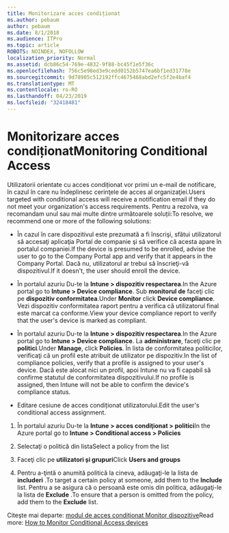 ```yaml
---
title: Monitorizare acces condiționat
ms.author: pebaum
author: pebaum
ms.date: 8/1/2018
ms.audience: ITPro
ms.topic: article
ROBOTS: NOINDEX, NOFOLLOW
localization_priority: Normal
ms.assetid: dcb86c54-769e-4832-9f88-bc45f1e5f36c
ms.openlocfilehash: 756c5e98ed3e9cedd0152b5747ea6bf1ed31778e
ms.sourcegitcommit: 9d78905c512192ffc4675468abd2efc5f2e4baf4
ms.translationtype: MT
ms.contentlocale: ro-RO
ms.lasthandoff: 04/23/2019
ms.locfileid: "32418481"
---
```

# <a name="monitoring-conditional-access"></a><span data-ttu-id="087e9-102">Monitorizare acces condiționat</span><span class="sxs-lookup"><span data-stu-id="087e9-102">Monitoring Conditional Access</span></span>

<span data-ttu-id="087e9-103">Utilizatorii orientate cu acces condiționat vor primi un e-mail de notificare, în cazul în care nu îndeplinesc cerinţele de acces al organizaţiei.</span><span class="sxs-lookup"><span data-stu-id="087e9-103">Users targeted with conditional access will receive a notification email if they do not meet your organization's access requirements.</span></span> <span data-ttu-id="087e9-104">Pentru a rezolva, va recomandam unul sau mai multe dintre următoarele soluții:</span><span class="sxs-lookup"><span data-stu-id="087e9-104">To resolve, we recommend one or more of the following solutions:</span></span>
  
- <span data-ttu-id="087e9-105">În cazul în care dispozitivul este prezumată a fi înscrişi, sfătui utilizatorul să accesaţi aplicaţia Portal de companie şi să verifice că acesta apare în portalul companiei.</span><span class="sxs-lookup"><span data-stu-id="087e9-105">If the device is presumed to be enrolled, advise the user to go to the Company Portal app and verify that it appears in the Company Portal.</span></span> <span data-ttu-id="087e9-106">Dacă nu, utilizatorul ar trebui să înscrieţi-vă dispozitivul.</span><span class="sxs-lookup"><span data-stu-id="087e9-106">If it doesn't, the user should enroll the device.</span></span>
    
- <span data-ttu-id="087e9-107">În portalul azuriu Du-te la **Intune \> dispozitiv respectarea**.</span><span class="sxs-lookup"><span data-stu-id="087e9-107">In the Azure portal go to **Intune \> Device compliance**.</span></span> <span data-ttu-id="087e9-108">Sub **monitorul de** faceţi clic pe **dispozitiv conformitatea**.</span><span class="sxs-lookup"><span data-stu-id="087e9-108">Under **Monitor** click **Device compliance**.</span></span> <span data-ttu-id="087e9-109">Vezi dispozitiv conformitatea raport pentru a verifica că utilizatorul final este marcat ca conforme.</span><span class="sxs-lookup"><span data-stu-id="087e9-109">View your device compliance report to verify that the user's device is marked as compliant.</span></span> 
    
- <span data-ttu-id="087e9-110">În portalul azuriu Du-te la **Intune \> dispozitiv respectarea**.</span><span class="sxs-lookup"><span data-stu-id="087e9-110">In the Azure portal go to **Intune \> Device compliance**.</span></span> <span data-ttu-id="087e9-111">La **administrare**, faceţi clic pe **politici**.</span><span class="sxs-lookup"><span data-stu-id="087e9-111">Under **Manage**, click **Policies**.</span></span> <span data-ttu-id="087e9-112">În lista de conformitatea politicilor, verificaţi că un profil este atribuit de utilizator pe dispozitiv.</span><span class="sxs-lookup"><span data-stu-id="087e9-112">In the list of compliance policies, verify that a profile is assigned to your user's device.</span></span> <span data-ttu-id="087e9-113">Dacă este alocat nici un profil, apoi Intune nu va fi capabil să confirme statutul de conformitatea dispozitivului.</span><span class="sxs-lookup"><span data-stu-id="087e9-113">If no profile is assigned, then Intune will not be able to confirm the device's compliance status.</span></span> 
    
- <span data-ttu-id="087e9-114">Editare cesiune de acces condiționat utilizatorului.</span><span class="sxs-lookup"><span data-stu-id="087e9-114">Edit the user's conditional access assignment.</span></span>
    
1. <span data-ttu-id="087e9-115">În portalul azuriu Du-te la **Intune \> acces condiţionat \> politici**</span><span class="sxs-lookup"><span data-stu-id="087e9-115">In the Azure portal go to **Intune \> Conditional access \> Policies**</span></span>
    
2. <span data-ttu-id="087e9-116">Selectaţi o politică din lista</span><span class="sxs-lookup"><span data-stu-id="087e9-116">Select a policy from the list</span></span>
    
3. <span data-ttu-id="087e9-117">Faceţi clic pe **utilizatori și grupuri**</span><span class="sxs-lookup"><span data-stu-id="087e9-117">Click **Users and groups**</span></span>
    
4. <span data-ttu-id="087e9-118">Pentru a-ţintă o anumită politică la cineva, adăugaţi-le la lista de **includeri** .</span><span class="sxs-lookup"><span data-stu-id="087e9-118">To target a certain policy at someone, add them to the **Include** list.</span></span> <span data-ttu-id="087e9-119">Pentru a se asigura că o persoană este omis din politica, adăugaţi-le la lista de **Exclude** .</span><span class="sxs-lookup"><span data-stu-id="087e9-119">To ensure that a person is omitted from the policy, add them to the **Exclude** list.</span></span> 
    
<span data-ttu-id="087e9-120">Citeşte mai departe: [modul de acces condiționat Monitor dispozitive](https://docs.microsoft.com/intune/conditional-access-exchange-monitor)</span><span class="sxs-lookup"><span data-stu-id="087e9-120">Read more: [How to Monitor Conditional Access devices](https://docs.microsoft.com/intune/conditional-access-exchange-monitor)</span></span>
  

